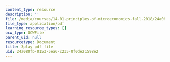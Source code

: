 ```yaml
---
content_type: resource
description: ''
file: /media/courses/14-01-principles-of-microeconomics-fall-2018/24a080fb01535ea6c2350f0de21598e2_OkTw766oCs.pdf
file_type: application/pdf
learning_resource_types: []
ocw_type: OCWFile
parent_uid: null
resourcetype: Document
title: 3play pdf file
uid: 24a080fb-0153-5ea6-c235-0f0de21598e2
---
```


